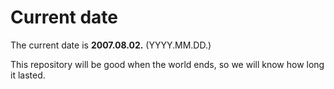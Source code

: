 # Current date

The current date is **2007.08.02.** (YYYY.MM.DD.)

This repository will be good when the world ends, so we will know how long it lasted.